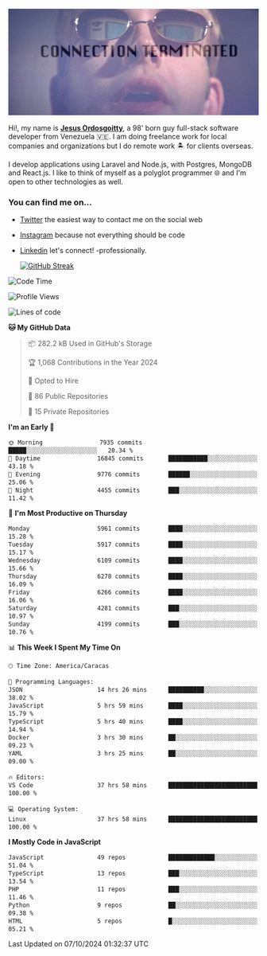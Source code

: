 ![hackers movie reference](./disconnected.jpg)

Hi!, my name is [**Jesus Ordosgoitty**](https://jodaz.dev), a 98' born guy full-stack software developer from Venezuela 🇻🇪. I am doing freelance work for local companies and organizations but I do remote work 🏝️ for clients overseas. 

I develop applications using Laravel and Node.js, with Postgres, MongoDB and React.js. I like to think of myself as a polyglot programmer 🌐 and I'm open to other technologies as well.

### You can find me on...

- [Twitter](https://twitter.com/jodaz_) the easiest way to contact me on the social web
- [Instagram](https://instagram.com/jodaz_) because not everything should be code
- [Linkedin](https://linkedin.com/in/jodaz) let's connect! -professionally.


    [![GitHub Streak](https://streak-stats.demolab.com?user=jodaz&theme=tokyonight)](https://git.io/streak-stats)

<!--START_SECTION:waka-->
![Code Time](http://img.shields.io/badge/Code%20Time-7%2C385%20hrs%2050%20mins-blue)

![Profile Views](http://img.shields.io/badge/Profile%20Views-0-blue)

![Lines of code](https://img.shields.io/badge/From%20Hello%20World%20I%27ve%20Written-82.3%20million%20lines%20of%20code-blue)

**🐱 My GitHub Data** 

> 📦 282.2 kB Used in GitHub's Storage 
 > 
> 🏆 1,068 Contributions in the Year 2024
 > 
> 💼 Opted to Hire
 > 
> 📜 86 Public Repositories 
 > 
> 🔑 15 Private Repositories 
 > 
**I'm an Early 🐤** 

```text
🌞 Morning                7935 commits        █████░░░░░░░░░░░░░░░░░░░░   20.34 % 
🌆 Daytime                16845 commits       ███████████░░░░░░░░░░░░░░   43.18 % 
🌃 Evening                9776 commits        ██████░░░░░░░░░░░░░░░░░░░   25.06 % 
🌙 Night                  4455 commits        ███░░░░░░░░░░░░░░░░░░░░░░   11.42 % 
```
📅 **I'm Most Productive on Thursday** 

```text
Monday                   5961 commits        ████░░░░░░░░░░░░░░░░░░░░░   15.28 % 
Tuesday                  5917 commits        ████░░░░░░░░░░░░░░░░░░░░░   15.17 % 
Wednesday                6109 commits        ████░░░░░░░░░░░░░░░░░░░░░   15.66 % 
Thursday                 6278 commits        ████░░░░░░░░░░░░░░░░░░░░░   16.09 % 
Friday                   6266 commits        ████░░░░░░░░░░░░░░░░░░░░░   16.06 % 
Saturday                 4281 commits        ███░░░░░░░░░░░░░░░░░░░░░░   10.97 % 
Sunday                   4199 commits        ███░░░░░░░░░░░░░░░░░░░░░░   10.76 % 
```


📊 **This Week I Spent My Time On** 

```text
🕑︎ Time Zone: America/Caracas

💬 Programming Languages: 
JSON                     14 hrs 26 mins      ██████████░░░░░░░░░░░░░░░   38.02 % 
JavaScript               5 hrs 59 mins       ████░░░░░░░░░░░░░░░░░░░░░   15.79 % 
TypeScript               5 hrs 40 mins       ████░░░░░░░░░░░░░░░░░░░░░   14.94 % 
Docker                   3 hrs 30 mins       ██░░░░░░░░░░░░░░░░░░░░░░░   09.23 % 
YAML                     3 hrs 25 mins       ██░░░░░░░░░░░░░░░░░░░░░░░   09.00 % 

🔥 Editors: 
VS Code                  37 hrs 58 mins      █████████████████████████   100.00 % 

💻 Operating System: 
Linux                    37 hrs 58 mins      █████████████████████████   100.00 % 
```

**I Mostly Code in JavaScript** 

```text
JavaScript               49 repos            █████████████░░░░░░░░░░░░   51.04 % 
TypeScript               13 repos            ███░░░░░░░░░░░░░░░░░░░░░░   13.54 % 
PHP                      11 repos            ███░░░░░░░░░░░░░░░░░░░░░░   11.46 % 
Python                   9 repos             ██░░░░░░░░░░░░░░░░░░░░░░░   09.38 % 
HTML                     5 repos             █░░░░░░░░░░░░░░░░░░░░░░░░   05.21 % 
```




 Last Updated on 07/10/2024 01:32:37 UTC
<!--END_SECTION:waka-->

